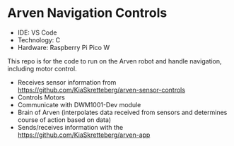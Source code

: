 # Arven Navigation Controls

- IDE: VS Code
- Technology: C
- Hardware: Raspberry Pi Pico W

This repo is for the code to run on the Arven robot and handle navigation, including motor control.

- Receives sensor information from https://github.com/KiaSkretteberg/arven-sensor-controls
- Controls Motors
- Communicate with DWM1001-Dev module
- Brain of Arven (interpolates data received from sensors and determines course of action based on data)
- Sends/receives information with the https://github.com/KiaSkretteberg/arven-app

